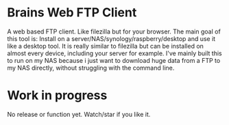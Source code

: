 # Brains Web FTP Client
A web based FTP client. Like filezilla but for your browser. The main goal of this tool is: Install on a server/NAS/synology/raspberry/desktop and use it like a desktop tool. It is really similar to filezilla but can be installed on almost every device, including your server for example. I've mainly built this to run on my NAS because i just want to download huge data from a FTP to my NAS directly, without struggling with the command line.

# Work in progress
No release or function yet. Watch/star if you like it.